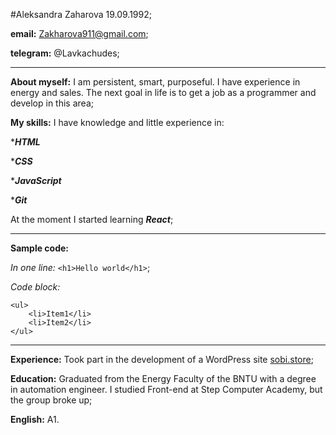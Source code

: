 #Aleksandra Zaharova 19.09.1992;

**email:** Zakharova911@gmail.com;

**telegram:** @Lavkachudes;

***

**About myself:** I am persistent, smart, purposeful. I have experience in energy and sales. The next goal in life is to get a job as a programmer and develop in this area;

**My skills:** I have knowledge and little experience in:

****HTML***

****CSS***

****JavaScript***

****Git***

At the moment I started learning ***React***;

***

**Sample code:**

*In one line:* `<h1>Hello world</h1>`;

*Code block:* 

    <ul>
        <li>Item1</li>
        <li>Item2</li>
    </ul>

***

**Experience:** Took part in the development of a WordPress site [sobi.store](https://sobi.store/);

**Education:** Graduated from the Energy Faculty of the BNTU with a degree in automation engineer. I studied Front-end at Step Computer Academy, but the group broke up;

**English:** A1.

